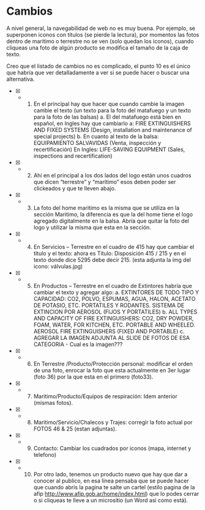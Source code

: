 # Cambios

A nivel general, la navegabilidad de web no es muy buena. Por ejemplo, se superponen iconos con títulos (se pierde la lectura), por momentos las fotos dentro de maritimo o terrestre no se ven (solo quedan los iconos), cuando cliqueas una foto de algún producto se modifica el tamaño de la caja de texto.

Creo que el listado de cambios no es complicado, el punto 10 es el único que habría que ver detalladamente a ver si se puede hacer o buscar una alternativa.

* [x] - 1. En el principal hay que hacer que cuando cambie la imagen cambie el texto (un texto para la foto del matafuego y un texto para la foto de las balsas)
	a. El del matafuego está bien en español, en Ingles hay que cambiarlo a: FIRE EXTINGUISHERS AND FIXED SYSTEMS (Design, installation and maintenance of special projects)
	b. En cuanto al texto de la balsa: EQUIPAMIENTO SALVAVIDAS (Venta, inspección y recertificación) En Ingles: LIFE-SAVING EQUIPMENT (Sales, inspections and recertification)

* [x] - 2. Ahí en el principal a los dos lados del logo están unos cuadros que dicen “terrestre” y “marítimo” esos deben poder ser clickeados y que te lleven abajo.

* [x] - 3. La foto del home maritimo es la misma que se utiliza en la sección Maritimo, la diferencia es que la del home tiene el logo agregado digitalmente en la balsa. Abría que quitar la foto del logo y utilizar la misma que esta en la sección.

* [x] - 4. En Servicios – Terrestre en el cuadro de 415 hay que cambiar el titulo y el texto: ahora es Titulo: Disposición 415 / 215 y en el texto donde dice 5295 debe decir 215. (esta adjunta la img del icono: válvulas.jpg)

* [x] - 5. En Productos – Terrestre en el cuadro de Extintores habría que cambiar el texto y agregar algo:
	a. EXTINTORES DE TODO TIPO Y CAPACIDAD: CO2, POLVO, ESPUMAS, AGUA, HALON, ACETATO DE POTASIO, ETC. PORTATILES Y RODANTES. SISTEMA DE EXTINCION POR AEROSOL (FIJOS Y PORTATILES)
	b. ALL TYPES AND CAPACITY OF FIRE EXTINGUISHERS: CO2, DRY POWDER, FOAM, WATER, FOR KITCHEN, ETC. PORTABLE AND WHEELED. AEROSOL FIRE EXTINGUISHERS (FIXED AND PORTABLE)
	c. AGREGAR LA IMAGEN ADJUNTA AL SLIDE DE FOTOS DE ESA CATEGORIA - Cual es la imagen???

* [x] - 6. En Terrestre /Producto/Protección personal: modificar el orden de una foto, enrocar la foto que esta actualmente en 3er lugar (foto 36) por la que esta en el primero (foto33).

* [x] - 7. Maritimo/Producto/Equipos de respiración: Idem anterior (mismas fotos).

* [x] - 8. Maritimo/Servicio/Chalecos y Trajes: corregir la foto actual por FOTOS 46 & 25 (estan adjuntas).

* [x] - 9. Contacto: Cambiar los cuadrados por iconos (mapa, internet y telefono)

* [x] - 10. Por otro lado, tenemos un producto nuevo que hay que dar a conocer al publico, en esa línea pensaba que se puede hacer que cuando abris la pagina te salte un cartel (estilo pagina de la afip http://www.afip.gob.ar/home/index.html) que lo podes cerrar o si cliqueas te lleve a un micrositio (un Word asi como está).